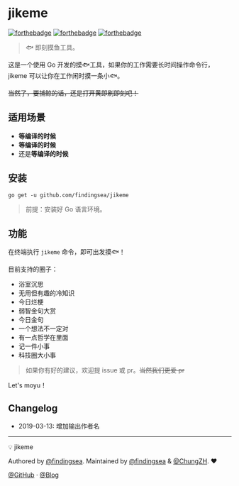 # jikeme

[![forthebadge](https://forthebadge.com/images/badges/built-with-love.svg)](https://forthebadge.com) [![forthebadge](https://forthebadge.com/images/badges/made-with-go.svg)](https://forthebadge.com) [![forthebadge](https://forthebadge.com/images/badges/makes-people-smile.svg)](https://forthebadge.com)

> 🐟 即刻摸鱼工具。

这是一个使用 Go 开发的摸🐟工具，如果你的工作需要长时间操作命令行，jikeme 可以让你在工作闲时摸一条小🐟。

~~当然了，要捕鲸的话，还是打开黄即刷即刻吧！~~

## 适用场景

* **等编译的时候**
* **等编译的时候**
* 还是**等编译的时候**

## 安装

```shell
go get -u github.com/findingsea/jikeme
```

> 前提：安装好 Go 语言环境。

## 功能

在终端执行 `jikeme` 命令，即可出发摸🐟！

目前支持的圈子：

* 浴室沉思
* 无用但有趣的冷知识
* 今日烂梗
* 弱智金句大赏
* 今日金句
* 一个想法不一定对
* 有一点哲学在里面
* 记一件小事
* 科技圈大小事

> 如果你有好的建议，欢迎提 issue 或 pr。~~当然我们更爱 pr~~

Let's moyu！

## Changelog

* 2019-03-13: 增加输出作者名

------

:bulb: jikeme

Authored by [@findingsea](https://github.com/findingsea/). Maintained by [@findingsea](https://github.com/findingsea/) & [@ChungZH](https://github.com/ChungZH). :heart:

[@GitHub](https://github.com/findingsea/) · [@Blog](https://findingsea.github.io)
